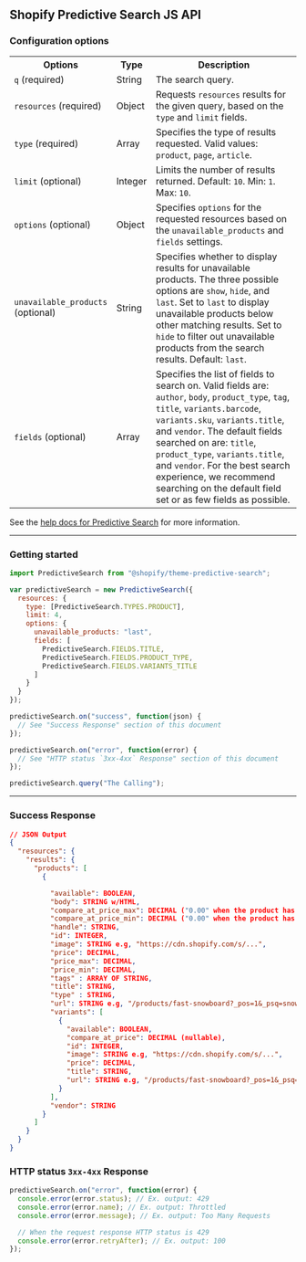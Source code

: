 ## Shopify Predictive Search JS API

### Configuration options

<table>
  <tr>
    <th width="30%">Options</th>
    <th>Type</th>
    <th>Description</th>
  </tr>
  <tr>
    <td><code>q</code> (required)</td>
    <td>String</td>
    <td>The search query.</td>
  </tr>
  <tr>
    <td><code>resources</code> (required)</td>
    <td>Object</td>
    <td>Requests <code>resources</code> results for the given query, based on the <code>type</code> and <code>limit</code> fields.</td>
  </tr>
  <tr>
    <td><code>type</code> (required)</td>
    <td>Array</td>
    <td>Specifies the type of results requested. Valid values: <code>product</code>, <code>page</code>, <code>article</code>.</td>
  </tr>
  <tr>
    <td><code>limit</code> (optional)</td>
    <td>Integer</td>
    <td>Limits the number of results returned. Default: <code>10</code>. Min:  <code>1</code>. Max: <code>10</code>.</td>
  </tr>
  <tr>
    <td><code>options</code> (optional)</td>
    <td>Object</td>
    <td>Specifies <code>options</code> for the requested resources based on the <code>unavailable_products</code> and <code>fields</code> settings.</td>
  </tr>
  <tr>
    <td><code>unavailable_products</code> (optional)</td>
    <td>String</td>
    <td>Specifies whether to display results for unavailable products. The three possible options are <code>show</code>, <code>hide</code>, and <code>last</code>. Set to <code>last</code> to display unavailable products below other matching results.  Set to <code>hide</code> to filter out unavailable products from the search results. Default: <code>last</code>.</td>
  </tr>
  <tr>
    <td><code>fields</code> (optional)</td>
    <td>Array</td>
    <td>Specifies the list of fields to search on.  Valid fields are: <code>author</code>, <code>body</code>, <code>product_type</code>, <code>tag</code>, <code>title</code>, <code>variants.barcode</code>, <code>variants.sku</code>, <code>variants.title</code>, and <code>vendor</code>.  The default fields searched on are: <code>title</code>, <code>product_type</code>, <code>variants.title</code>, and <code>vendor</code>.  For the best search experience, we recommend searching on the default field set or as few fields as possible.</td>
  </tr>
</table>

See the [help docs for Predictive Search](https://help.shopify.com/en/themes/development/predictive-search) for more information.

---

### Getting started

```javascript
import PredictiveSearch from "@shopify/theme-predictive-search";

var predictiveSearch = new PredictiveSearch({
  resources: {
    type: [PredictiveSearch.TYPES.PRODUCT],
    limit: 4,
    options: {
      unavailable_products: "last",
      fields: [
        PredictiveSearch.FIELDS.TITLE,
        PredictiveSearch.FIELDS.PRODUCT_TYPE,
        PredictiveSearch.FIELDS.VARIANTS_TITLE
      ]
    }
  }
});

predictiveSearch.on("success", function(json) {
  // See "Success Response" section of this document
});

predictiveSearch.on("error", function(error) {
  // See "HTTP status `3xx-4xx` Response" section of this document
});

predictiveSearch.query("The Calling");
```

---

### Success Response

```json
// JSON Output
{
  "resources": {
    "results": {
      "products": [
        {

          "available": BOOLEAN,
          "body": STRING w/HTML,
          "compare_at_price_max": DECIMAL ("0.00" when the product has no variants with a "compare_at_price"),
          "compare_at_price_min": DECIMAL ("0.00" when the product has no variants with a "compare_at_price"),
          "handle": STRING,
          "id": INTEGER,
          "image": STRING e.g, "https://cdn.shopify.com/s/...",
          "price": DECIMAL,
          "price_max": DECIMAL,
          "price_min": DECIMAL,
          "tags" : ARRAY OF STRING,
          "title": STRING,
          "type" : STRING,
          "url": STRING e.g, "/products/fast-snowboard?_pos=1&_psq=snowb&_ss=e&_v=1.0",
          "variants": [
            {
              "available": BOOLEAN,
              "compare_at_price": DECIMAL (nullable),
              "id": INTEGER,
              "image": STRING e.g, "https://cdn.shopify.com/s/...",
              "price": DECIMAL,
              "title": STRING,
              "url": STRING e.g, "/products/fast-snowboard?_pos=1&_psq=snowb&_ss=e&_v=1.0"
            }
          ],
          "vendor": STRING
        }
      ]
    }
  }
}
```

### HTTP status `3xx-4xx` Response

```js
predictiveSearch.on("error", function(error) {
  console.error(error.status); // Ex. output: 429
  console.error(error.name); // Ex. output: Throttled
  console.error(error.message); // Ex. output: Too Many Requests

  // When the request response HTTP status is 429
  console.error(error.retryAfter); // Ex. output: 100
});
```
